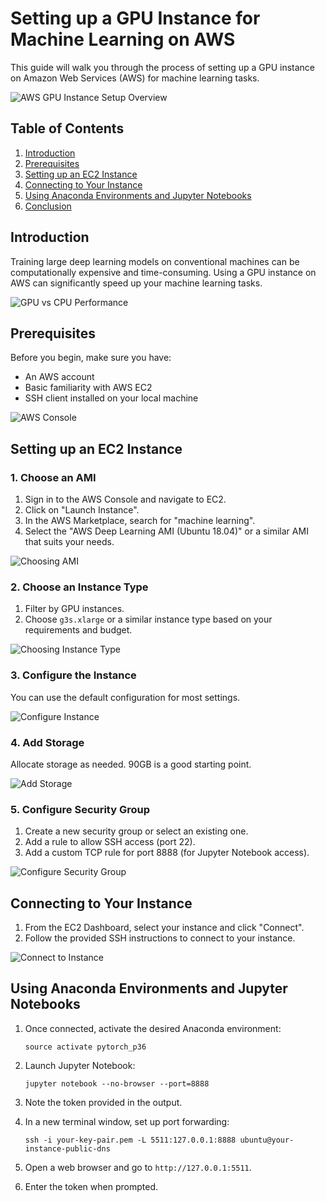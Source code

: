 # Setting up a GPU Instance for Machine Learning on AWS

This guide will walk you through the process of setting up a GPU instance on Amazon Web Services (AWS) for machine learning tasks.

![AWS GPU Instance Setup Overview](https://path-to-your-image/aws-gpu-overview.png)

## Table of Contents
1. [Introduction](#introduction)
2. [Prerequisites](#prerequisites)
3. [Setting up an EC2 Instance](#setting-up-an-ec2-instance)
4. [Connecting to Your Instance](#connecting-to-your-instance)
5. [Using Anaconda Environments and Jupyter Notebooks](#using-anaconda-environments-and-jupyter-notebooks)
6. [Conclusion](#conclusion)

## Introduction

Training large deep learning models on conventional machines can be computationally expensive and time-consuming. Using a GPU instance on AWS can significantly speed up your machine learning tasks.

![GPU vs CPU Performance](https://miro.medium.com/v2/resize:fit:828/format:webp/1*OkFROmRr8j08mKLurTQ3NA.png)

## Prerequisites

Before you begin, make sure you have:

- An AWS account
- Basic familiarity with AWS EC2
- SSH client installed on your local machine

![AWS Console](https://path-to-your-image/aws-console.png)

## Setting up an EC2 Instance

### 1. Choose an AMI

1. Sign in to the AWS Console and navigate to EC2.
2. Click on "Launch Instance".
3. In the AWS Marketplace, search for "machine learning".
4. Select the "AWS Deep Learning AMI (Ubuntu 18.04)" or a similar AMI that suits your needs.

![Choosing AMI](https://path-to-your-image/choose-ami.png)

### 2. Choose an Instance Type

1. Filter by GPU instances.
2. Choose `g3s.xlarge` or a similar instance type based on your requirements and budget.

![Choosing Instance Type](https://path-to-your-image/choose-instance.png)

### 3. Configure the Instance

You can use the default configuration for most settings.

![Configure Instance](https://path-to-your-image/configure-instance.png)

### 4. Add Storage

Allocate storage as needed. 90GB is a good starting point.

![Add Storage](https://path-to-your-image/add-storage.png)

### 5. Configure Security Group

1. Create a new security group or select an existing one.
2. Add a rule to allow SSH access (port 22).
3. Add a custom TCP rule for port 8888 (for Jupyter Notebook access).

![Configure Security Group](https://path-to-your-image/security-group.png)

## Connecting to Your Instance

1. From the EC2 Dashboard, select your instance and click "Connect".
2. Follow the provided SSH instructions to connect to your instance.

![Connect to Instance](https://path-to-your-image/connect-instance.png)

## Using Anaconda Environments and Jupyter Notebooks

1. Once connected, activate the desired Anaconda environment:
   ```
   source activate pytorch_p36
   ```

2. Launch Jupyter Notebook:
   ```
   jupyter notebook --no-browser --port=8888
   ```

3. Note the token provided in the output.

4. In a new terminal window, set up port forwarding:
   ```
   ssh -i your-key-pair.pem -L 5511:127.0.0.1:8888 ubuntu@your-instance-public-dns
   ```

5. Open a web browser and go to `http://127.0.0.1:5511`.

6. Enter the token when prompted.
